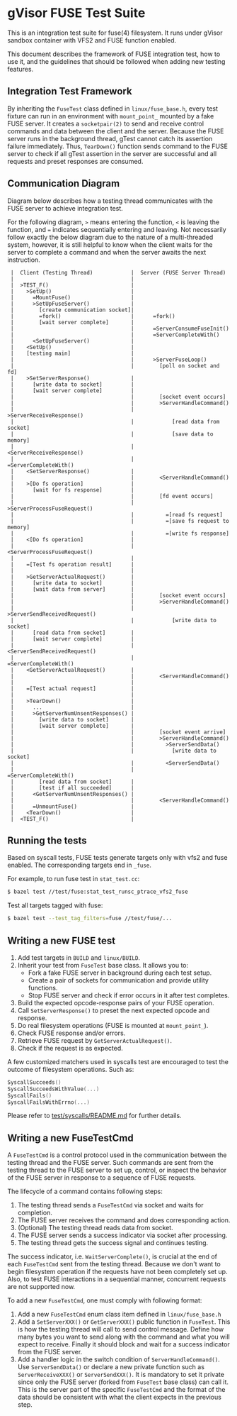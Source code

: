 # gVisor FUSE Test Suite

This is an integration test suite for fuse(4) filesystem. It runs under gVisor
sandbox container with VFS2 and FUSE function enabled.

This document describes the framework of FUSE integration test, how to use it,
and the guidelines that should be followed when adding new testing features.

## Integration Test Framework

By inheriting the `FuseTest` class defined in `linux/fuse_base.h`, every test
fixture can run in an environment with `mount_point_` mounted by a fake FUSE
server. It creates a `socketpair(2)` to send and receive control commands and
data between the client and the server. Because the FUSE server runs in the
background thread, gTest cannot catch its assertion failure immediately. Thus,
`TearDown()` function sends command to the FUSE server to check if all gTest
assertion in the server are successful and all requests and preset responses are
consumed.

## Communication Diagram

Diagram below describes how a testing thread communicates with the FUSE server
to achieve integration test.

For the following diagram, `>` means entering the function, `<` is leaving the
function, and `=` indicates sequentially entering and leaving. Not necessarily
follow exactly the below diagram due to the nature of a multi-threaded system,
however, it is still helpful to know when the client waits for the server to
complete a command and when the server awaits the next instruction.

```
 |  Client (Testing Thread)            |  Server (FUSE Server Thread)
 |                                     |
 |  >TEST_F()                          |
 |    >SetUp()                         |
 |      =MountFuse()                   |
 |      >SetUpFuseServer()             |
 |        [create communication socket]|
 |        =fork()                      |      =fork()
 |        [wait server complete]       |
 |                                     |      =ServerConsumeFuseInit()
 |                                     |      =ServerCompleteWith()
 |      <SetUpFuseServer()             |
 |    <SetUp()                         |
 |    [testing main]                   |
 |                                     |      >ServerFuseLoop()
 |                                     |        [poll on socket and fd]
 |    >SetServerResponse()             |
 |      [write data to socket]         |
 |      [wait server complete]         |
 |                                     |        [socket event occurs]
 |                                     |        >ServerHandleCommand()
 |                                     |          >ServerReceiveResponse()
 |                                     |            [read data from socket]
 |                                     |            [save data to memory]
 |                                     |          <ServerReceiveResponse()
 |                                     |          =ServerCompleteWith()
 |    <SetServerResponse()             |
 |                                     |        <ServerHandleCommand()
 |    >[Do fs operation]               |
 |      [wait for fs response]         |
 |                                     |        [fd event occurs]
 |                                     |        >ServerProcessFuseRequest()
 |                                     |          =[read fs request]
 |                                     |          =[save fs request to memory]
 |                                     |          =[write fs response]
 |    <[Do fs operation]               |
 |                                     |        <ServerProcessFuseRequest()
 |                                     |
 |    =[Test fs operation result]      |
 |                                     |
 |    >GetServerActualRequest()        |
 |      [write data to socket]         |
 |      [wait data from server]        |
 |                                     |        [socket event occurs]
 |                                     |        >ServerHandleCommand()
 |                                     |          >ServerSendReceivedRequest()
 |                                     |            [write data to socket]
 |      [read data from socket]        |
 |      [wait server complete]         |
 |                                     |          <ServerSendReceivedRequest()
 |                                     |          =ServerCompleteWith()
 |    <GetServerActualRequest()        |
 |                                     |        <ServerHandleCommand()
 |                                     |
 |    =[Test actual request]           |
 |                                     |
 |    >TearDown()                      |
 |      ...                            |
 |      >GetServerNumUnsentResponses() |
 |        [write data to socket]       |
 |        [wait server complete]       |
 |                                     |        [socket event arrive]
 |                                     |        >ServerHandleCommand()
 |                                     |          >ServerSendData()
 |                                     |            [write data to socket]
 |                                     |          <ServerSendData()
 |                                     |          =ServerCompleteWith()
 |        [read data from socket]      |
 |        [test if all succeeded]      |
 |      <GetServerNumUnsentResponses() |
 |                                     |        <ServerHandleCommand()
 |      =UnmountFuse()                 |
 |    <TearDown()                      |
 |  <TEST_F()                          |
```

## Running the tests

Based on syscall tests, FUSE tests generate targets only with vfs2 and fuse
enabled. The corresponding targets end in `_fuse`.

For example, to run fuse test in `stat_test.cc`:

```bash
$ bazel test //test/fuse:stat_test_runsc_ptrace_vfs2_fuse
```

Test all targets tagged with fuse:

```bash
$ bazel test --test_tag_filters=fuse //test/fuse/...
```

## Writing a new FUSE test

1.  Add test targets in `BUILD` and `linux/BUILD`.
2.  Inherit your test from `FuseTest` base class. It allows you to:
    -   Fork a fake FUSE server in background during each test setup.
    -   Create a pair of sockets for communication and provide utility
        functions.
    -   Stop FUSE server and check if error occurs in it after test completes.
3.  Build the expected opcode-response pairs of your FUSE operation.
4.  Call `SetServerResponse()` to preset the next expected opcode and response.
5.  Do real filesystem operations (FUSE is mounted at `mount_point_`).
6.  Check FUSE response and/or errors.
7.  Retrieve FUSE request by `GetServerActualRequest()`.
8.  Check if the request is as expected.

A few customized matchers used in syscalls test are encouraged to test the
outcome of filesystem operations. Such as:

```cc
SyscallSucceeds()
SyscallSucceedsWithValue(...)
SyscallFails()
SyscallFailsWithErrno(...)
```

Please refer to [test/syscalls/README.md](../syscalls/README.md) for further
details.

## Writing a new FuseTestCmd

A `FuseTestCmd` is a control protocol used in the communication between the
testing thread and the FUSE server. Such commands are sent from the testing
thread to the FUSE server to set up, control, or inspect the behavior of the
FUSE server in response to a sequence of FUSE requests.

The lifecycle of a command contains following steps:

1.  The testing thread sends a `FuseTestCmd` via socket and waits for
    completion.
2.  The FUSE server receives the command and does corresponding action.
3.  (Optional) The testing thread reads data from socket.
4.  The FUSE server sends a success indicator via socket after processing.
5.  The testing thread gets the success signal and continues testing.

The success indicator, i.e. `WaitServerComplete()`, is crucial at the end of
each `FuseTestCmd` sent from the testing thread. Because we don't want to begin
filesystem operation if the requests have not been completely set up. Also, to
test FUSE interactions in a sequential manner, concurrent requests are not
supported now.

To add a new `FuseTestCmd`, one must comply with following format:

1.  Add a new `FuseTestCmd` enum class item defined in `linux/fuse_base.h`
2.  Add a `SetServerXXX()` or `GetServerXXX()` public function in `FuseTest`.
    This is how the testing thread will call to send control message. Define how
    many bytes you want to send along with the command and what you will expect
    to receive. Finally it should block and wait for a success indicator from
    the FUSE server.
3.  Add a handler logic in the switch condition of `ServerHandleCommand()`. Use
    `ServerSendData()` or declare a new private function such as
    `ServerReceiveXXX()` or `ServerSendXXX()`. It is mandatory to set it private
    since only the FUSE server (forked from `FuseTest` base class) can call it.
    This is the server part of the specific `FuseTestCmd` and the format of the
    data should be consistent with what the client expects in the previous step.
